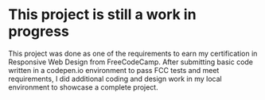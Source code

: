 # This project is still a work in progress

This project was done as one of the requirements to earn my certification in Responsive Web Design from FreeCodeCamp. After submitting basic code written in a codepen.io environment to pass FCC tests and meet requirements, I did additional coding and design work in my local environment to showcase a complete project.